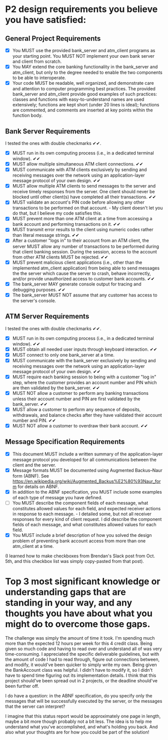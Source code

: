 # P2 design requirements you believe you have satisfied:
## General Project Requirements

- [x] You MUST use the provided bank_server and atm_client programs as your starting point. You MUST NOT implement your own bank server and client from scratch.
- [x] You MAY extend the core banking functionality in the bank_server and atm_client, but only to the degree needed to enable the two components to be able to interoperate.
- [x] Your code MUST be readable, well organized, and demonstrate care and attention to computer programming best practices. The provided bank_server and atm_client provide good examples of such practices: classes and functions with easy-to-understand names are used extensively; functions are kept short (under 20 lines is ideal); functions are commented, and comments are inserted at key points within the function body.

## Bank Server Requirements 
I tested the ones with double checkmarks ✔✔.

- [x] MUST run in its own computing process (i.e., in a dedicated terminal window). ✔✔
- [x] MUST allow multiple simultaneous ATM client connections.  ✔✔
- [x] MUST communicate with ATM clients exclusively by sending and receiving messages over the network using an application-layer message protocol of your own design. ✔✔
- [x] MUST allow multiple ATM clients to send messages to the server and receive timely responses from the server. One client should never be blocked until other client(s) have completed all their transactions.  ✔✔
- [x] MUST validate an account's PIN code before allowing any other transactions to be performed on that account. - My client doesn't let you do that, but I believe my code satisfies this.
- [x] MUST prevent more than one ATM client at a time from accessing a bank account and performing transactions on it.  ✔✔
- [x] MUST transmit error results to the client using numeric codes rather than literal message strings. ✔✔
- [x] After a customer "logs in" to their account from an ATM client, the server MUST allow any number of transactions to be performed during that client banking session. During the session, access to the account from other ATM clients MUST be rejected.  ✔✔
- [x] MUST prevent malicious client applications (i.e., other than the implemented atm_client application) from being able to send messages the the server which cause the server to crash, behave incorrectly, and/or provide unauthorized access to customer bank accounts.  ✔✔
- [x] The bank_server MAY generate console output for tracing and debugging purposes.  ✔✔
- [x] The bank_server MUST NOT assume that any customer has access to the server's console.

## ATM Server Requirements
I tested the ones with double checkmarks ✔✔.

- [x] MUST run in its own computing process (i.e., in a dedicated terminal window).  ✔✔
- [x] MUST obtain all needed user inputs through keyboard interaction.   ✔✔
- [x] MUST connect to only one bank_server at a time.
- [x] MUST communicate with the bank_server exclusively by sending and receiving messages over the network using an application-layer message protocol of your own design.  ✔✔
- [x] MUST require each banking session to being with a customer "log in" step, where the customer provides an account number and PIN which are then validated by the bank_server.  ✔✔
- [x] MUST NOT allow a customer to perform any banking transactions unless their account number and PIN are first validated by the bank_server.  ✔✔
- [x] MUST allow a customer to perform any sequence of deposits, withdrawals, and balance checks after they have validated their account number and PIN.  ✔✔
- [x] MUST NOT allow a customer to overdraw their bank account.  ✔✔

## Message Specification Requirements

- [x] This document MUST include a written summary of the application-layer message protocol you developed for all communications between the client and the server.
- [x] Message formats MUST be documented using Augmented Backus–Naur form (ABNF). See <https://en.wikipedia.org/wiki/Augmented_Backus%E2%80%93Naur_form> for details on ABNF.
- [x] In addition to the ABNF specification, you MUST include some examples of each type of message you have defined.
- [ ] You MUST describe the component fields of each message, what constitutes allowed values for each field, and expected receiver actions in response to each message. - I detailed some, but not all receiver responses for every kind of client request. I did describe the component fields of each message, and what constitutes allowed values for each field.
- [x] You MUST include a brief description of how you solved the design problem of preventing bank account access from more than one atm_client at a time.

(I learned how to make checkboxes from Brendan's Slack post from Oct. 5th, and this checkbox list was simply copy-pasted from that post).

# Top 3 most significant knowledge or understanding gaps that are standing in your way, and any thoughts you have about what you might do to overcome those gaps. 
The challenge was simply the amount of time it took. I'm spending much more than the expected 12 hours per week for this 4 credit class. Being given so much code and having to read over and understand all of was very time-consuming. I appreciated the specific deliverable guidelines, but with the amount of code I had to read through, figure out connections between, and modify, it would've been quicker to simply write my own.  Being given the BankAccount class was helpful. I didn't have to modify it, so I didn't have to spend time figuring out its implementation details. I think that this project should've been spread out in 2 projects, or the deadline should've been further off. 

I do have a question: in the ABNF specification, do you specify only the messages that will be successfully executed by the server, or the messages that the server can interpret?

I imagine that this status report would be approximately one page in length, maybe a bit more though probably not a bit less. The idea is to help me understand what you've accomplished, and what's holding you back. And also what your thoughts are for how you could be part of the solution!
